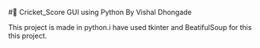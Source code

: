 #🏏 Cricket_Score GUI using Python By Vishal Dhongade

This project is made in python.i have used tkinter and BeatifulSoup for this this project.
